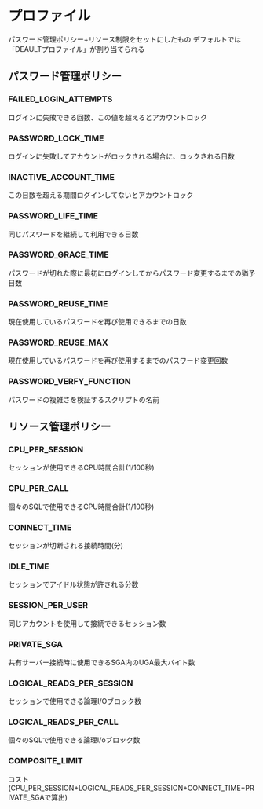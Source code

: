 # プロファイル
パスワード管理ポリシー+リソース制限をセットにしたもの
デフォルトでは「DEAULTプロファイル」が割り当てられる
## パスワード管理ポリシー
### FAILED_LOGIN_ATTEMPTS
ログインに失敗できる回数、この値を超えるとアカウントロック
### PASSWORD_LOCK_TIME
ログインに失敗してアカウントがロックされる場合に、ロックされる日数
### INACTIVE_ACCOUNT_TIME
この日数を超える期間ログインしてないとアカウントロック
### PASSWORD_LIFE_TIME
同じパスワードを継続して利用できる日数
### PASSWORD_GRACE_TIME
パスワードが切れた際に最初にログインしてからパスワード変更するまでの猶予日数
### PASSWORD_REUSE_TIME
現在使用しているパスワードを再び使用できるまでの日数
### PASSWORD_REUSE_MAX
現在使用しているパスワードを再び使用するまでのパスワード変更回数
### PASSWORD_VERFY_FUNCTION
パスワードの複雑さを検証するスクリプトの名前

## リソース管理ポリシー
### CPU_PER_SESSION
セッションが使用できるCPU時間合計(1/100秒)
### CPU_PER_CALL
個々のSQLで使用できるCPU時間合計(1/100秒)
### CONNECT_TIME
セッションが切断される接続時間(分)
### IDLE_TIME
セッションでアイドル状態が許される分数
### SESSION_PER_USER
同じアカウントを使用して接続できるセッション数
### PRIVATE_SGA
共有サーバー接続時に使用できるSGA内のUGA最大バイト数
### LOGICAL_READS_PER_SESSION
セッションで使用できる論理I/Oブロック数
### LOGICAL_READS_PER_CALL
個々のSQLで使用できる論理I/oブロック数
### COMPOSITE_LIMIT
コスト(CPU_PER_SESSION+LOGICAL_READS_PER_SESSION+CONNECT_TIME+PRIVATE_SGAで算出)